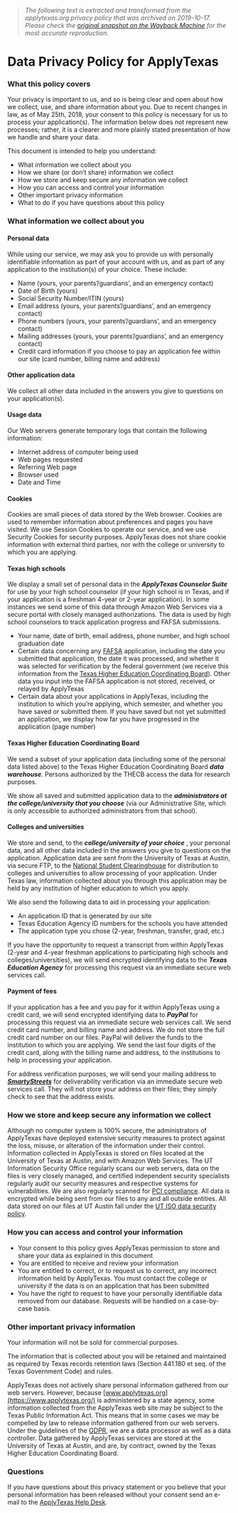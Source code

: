 > *The following text is extracted and transformed from the applytexas.org privacy policy that was archived on 2019-10-17. Please check the [original snapshot on the Wayback Machine](https://web.archive.org/web/20191017034502id_/https%3A//www.applytexas.org/adappc/html/applytexas_privacy.html) for the most accurate reproduction.*

# Data Privacy Policy for ApplyTexas

### What this policy covers

Your privacy is important to us, and so is being clear and open about how we collect, use, and share information about you. Due to recent changes in law, as of May 25th, 2018, your consent to this policy is necessary for us to process your application(s). The information below does not represent new processes; rather, it is a clearer and more plainly stated presentation of how we handle and share your data.

This document is intended to help you understand:

  * What information we collect about you
  * How we share (or don’t share) information we collect
  * How we store and keep secure any information we collect
  * How you can access and control your information
  * Other important privacy information
  * What to do if you have questions about this policy



### What information we collect about you

#### Personal data

While using our service, we may ask you to provide us with personally identifiable information as part of your account with us, and as part of any application to the institution(s) of your choice. These include:

  * Name (yours, your parents’/guardians’, and an emergency contact)
  * Date of Birth (yours)
  * Social Security Number/ITIN (yours)
  * Email address (yours, your parents’/guardians’, and an emergency contact)
  * Phone numbers (yours, your parents’/guardians’, and an emergency contact)
  * Mailing addresses (yours, your parents’/guardians’, and an emergency contact)
  * Credit card information if you choose to pay an application fee within our site (card number, billing name and address)



#### Other application data

We collect all other data included in the answers you give to questions on your application(s).

#### Usage data

Our Web servers generate temporary logs that contain the following information:

  * Internet address of computer being used
  * Web pages requested
  * Referring Web page
  * Browser used
  * Date and Time



#### Cookies

Cookies are small pieces of data stored by the Web browser. Cookies are used to remember information about preferences and pages you have visited. We use Session Cookies to operate our service, and we use Security Cookies for security purposes. ApplyTexas does not share cookie information with external third parties, nor with the college or university to which you are applying.

#### Texas high schools

We display a small set of personal data in the _**ApplyTexas Counselor Suite**_ for use by your high school counselor (if your high school is in Texas, and if your application is a freshman 4-year or 2-year application). In some instances we send some of this data through Amazon Web Services via a secure portal with closely managed authorizations. The data is used by high school counselors to track application progress and FAFSA submissions.

  * Your name, date of birth, email address, phone number, and high school graduation date
  * Certain data concerning any [FAFSA](https://fafsa.ed.gov/) application, including the date you submitted that application, the date it was processed, and whether it was selected for verification by the federal government (we receive this information from the [Texas Higher Education Coordinating Board](http://www.thecb.state.tx.us/)). Other data you input into the FAFSA application is not stored, received, or relayed by ApplyTexas
  * Certain data about your applications in ApplyTexas, including the institution to which you’re applying, which semester, and whether you have saved or submitted them. If you have saved but not yet submitted an application, we display how far you have progressed in the application (page number)



#### Texas Higher Education Coordinating Board

We send a subset of your application data (including some of the personal data listed above) to the Texas Higher Education Coordinating Board _**data warehouse**_. Persons authorized by the THECB access the data for research purposes.

We show all saved and submitted application data to the _**administrators at the college/university that you choose**_ (via our Administrative Site, which is only accessible to authorized administrators from that school).

#### Colleges and universities

We store and send, to the _**college/university of your choice**_ , your personal data, and all other data included in the answers you give to questions on the application. Application data are sent from the University of Texas at Austin, via secure FTP, to the [National Student Clearinghouse](http://www.studentclearinghouse.org/) for distribution to colleges and universities to allow processing of your application. Under Texas law, information collected about you through this application may be held by any institution of higher education to which you apply.

We also send the following data to aid in processing your application:

  * An application ID that is generated by our site
  * Texas Education Agency ID numbers for the schools you have attended
  * The application type you chose (2-year, freshman, transfer, grad, etc.)



If you have the opportunity to request a transcript from within ApplyTexas (2-year and 4-year freshman applications to participating high schools and colleges/universities), we will send encrypted identifying data to the _**Texas Education Agency**_ for processing this request via an immediate secure web services call.

#### Payment of fees

If your application has a fee and you pay for it within ApplyTexas using a credit card, we will send encrypted identifying data to _**PayPal**_ for processing this request via an immediate secure web services call. We send credit card number, and billing name and address. We do not store the full credit card number on our files. PayPal will deliver the funds to the institution to which you are applying. We send the last four digits of the credit card, along with the billing name and address, to the institutions to help in processing your application.

For address verification purposes, we will send your mailing address to _**[SmartyStreets](https://smartystreets.com/)**_ for deliverability verification via an immediate secure web services call. They will not store your address on their files; they simply check to see that the address exists.

### How we store and keep secure any information we collect

Although no computer system is 100% secure, the administrators of ApplyTexas have deployed extensive security measures to protect against the loss, misuse, or alteration of the information under their control. Information collected in ApplyTexas is stored on files located at the University of Texas at Austin, and with Amazon Web Services. The UT Information Security Office regularly scans our web servers, data on the files is very closely managed, and certified independent security specialists regularly audit our security measures and respective systems for vulnerabilities. We are also regularly scanned for [PCI compliance](https://en.wikipedia.org/wiki/Payment_Card_Industry_Data_Security_Standard). All data is encrypted while being sent from our files to any and all outside entities. All data stored on our files at UT Austin fall under the [ UT ISO data security policy](https://security.utexas.edu/policies/irusp).

### How you can access and control your information

  * Your consent to this policy gives ApplyTexas permission to store and share your data as explained in this document
  * You are entitled to receive and review your information
  * You are entitled to correct, or to request us to correct, any incorrect information held by ApplyTexas. You must contact the college or university if the data is on an application that has been submitted
  * You have the right to request to have your personally identifiable data removed from our database. Requests will be handled on a case-by-case basis.



### Other important privacy information

Your information will not be sold for commercial purposes.

The information that is collected about you will be retained and maintained as required by Texas records retention laws (Section 441.180 et seq. of the Texas Government Code) and rules.

ApplyTexas does not actively share personal information gathered from our web servers. However, because [www.applytexas.org](https://www.applytexas.org/) is administered by a state agency, some information collected from the ApplyTexas web site may be subject to the Texas Public Information Act. This means that in some cases we may be compelled by law to release information gathered from our web servers. Under the guidelines of the [GDPR](https://en.wikipedia.org/wiki/General_Data_Protection_Regulation), we are a data processor as well as a data controller. Data gathered by ApplyTexas services are stored at the University of Texas at Austin, and are, by contract, owned by the Texas Higher Education Coordinating Board.

### Questions

If you have questions about this privacy statement or you believe that your personal information has been released without your consent send an e-mail to the [ApplyTexas Help Desk](mailto:applytexas@austin.utexas.edu).
